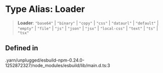 # Type Alias: Loader

> **Loader**: `"base64"` \| `"binary"` \| `"copy"` \| `"css"` \| `"dataurl"` \| `"default"` \| `"empty"` \| `"file"` \| `"js"` \| `"json"` \| `"jsx"` \| `"local-css"` \| `"text"` \| `"ts"` \| `"tsx"`

## Defined in

.yarn/unplugged/esbuild-npm-0.24.0-1252872327/node\_modules/esbuild/lib/main.d.ts:3
